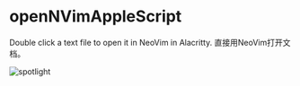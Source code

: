 # openNVimAppleScript
Double click a text file to open it in NeoVim in Alacritty.
直接用NeoVim打开文档。

![spotlight](https://user-images.githubusercontent.com/19257104/175774564-5f84d9cf-d3d0-43d5-b5a2-ef19f931ad25.gif)
